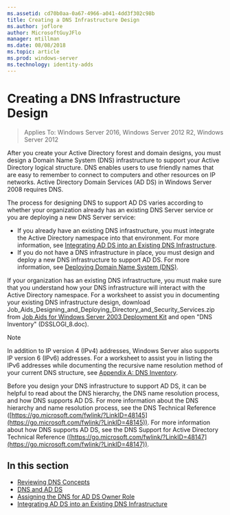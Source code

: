 ```yaml
---
ms.assetid: cd70b0aa-0a67-4966-a041-4dd3f302c98b
title: Creating a DNS Infrastructure Design
ms.author: joflore
author: MicrosoftGuyJFlo
manager: mtillman
ms.date: 08/08/2018
ms.topic: article
ms.prod: windows-server
ms.technology: identity-adds
---
```


# Creating a DNS Infrastructure Design

>Applies To: Windows Server 2016, Windows Server 2012 R2, Windows Server 2012

After you create your Active Directory forest and domain designs, you must design a Domain Name System (DNS) infrastructure to support your Active Directory logical structure. DNS enables users to use friendly names that are easy to remember to connect to computers and other resources on IP networks. Active Directory Domain Services (AD DS) in  Windows Server 2008  requires DNS.  
  
The process for designing DNS to support AD DS varies according to whether your organization already has an existing DNS Server service or you are deploying a new DNS Server service:  
  
- If you already have an existing DNS infrastructure, you must integrate the Active Directory namespace into that environment. For more information, see [Integrating AD DS into an Existing DNS Infrastructure](../../ad-ds/plan/Integrating-AD-DS-into-an-Existing-DNS-Infrastructure.md).  
- If you do not have a DNS infrastructure in place, you must design and deploy a new DNS infrastructure to support AD DS. For more information, see [Deploying Domain Name System (DNS)](https://go.microsoft.com/fwlink/?LinkId=93656).  
  
If your organization has an existing DNS infrastructure, you must make sure that you understand how your DNS infrastructure will interact with the Active Directory namespace. For a worksheet to assist you in documenting your existing DNS infrastructure design, download Job_Aids_Designing_and_Deploying_Directory_and_Security_Services.zip from [Job Aids for Windows Server 2003 Deployment Kit](https://go.microsoft.com/fwlink/?LinkID=102558) and open "DNS Inventory" (DSSLOGI_8.doc).  
  
> [!NOTE]  
> In addition to IP version 4 (IPv4) addresses, Windows Server also supports IP version 6 (IPv6) addresses. For a worksheet to assist you in listing the IPv6 addresses while documenting the recursive name resolution method of your current DNS structure, see [Appendix A: DNS Inventory](../../ad-ds/plan/Appendix-A--DNS-Inventory.md).
  
Before you design your DNS infrastructure to support AD DS, it can be helpful to read about the DNS hierarchy, the DNS name resolution process, and how DNS supports AD DS. For more information about the DNS hierarchy and name resolution process, see the DNS Technical Reference ([https://go.microsoft.com/fwlink/?LinkID=48145](https://go.microsoft.com/fwlink/?LinkID=48145)). For more information about how DNS supports AD DS, see the DNS Support for Active Directory Technical Reference ([https://go.microsoft.com/fwlink/?LinkID=48147](https://go.microsoft.com/fwlink/?LinkID=48147)).  
  
## In this section  

- [Reviewing DNS Concepts](../../ad-ds/plan/Reviewing-DNS-Concepts.md)  
- [DNS and AD DS](../../ad-ds/plan/DNS-and-AD-DS.md)  
- [Assigning the DNS for AD DS Owner Role](../../ad-ds/deploy/Assigning-the-DNS-for-AD-DS-Owner-Role.md)  
- [Integrating AD DS into an Existing DNS Infrastructure](../../ad-ds/plan/../../ad-ds/plan/Integrating-AD-DS-into-an-Existing-DNS-Infrastructure.md)  
